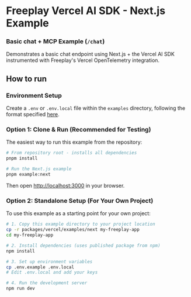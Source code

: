 # Freeplay Vercel AI SDK - Next.js Example

### Basic chat + MCP Example (`/chat`)

Demonstrates a basic chat endpoint using Next.js + the Vercel AI SDK instrumented with Freeplay's Vercel OpenTelemetry integration.

## How to run

### Environment Setup

Create a `.env` or `.env.local` file within the `examples` directory, following the format specified [here](../../README.md#environment).

### Option 1: Clone & Run (Recommended for Testing)

The easiest way to run this example from the repository:

```bash
# From repository root - installs all dependencies
pnpm install

# Run the Next.js example
pnpm example:next
```

Then open [http://localhost:3000](http://localhost:3000) in your browser.

### Option 2: Standalone Setup (For Your Own Project)

To use this example as a starting point for your own project:

```bash
# 1. Copy this example directory to your project location
cp -r packages/vercel/examples/next my-freeplay-app
cd my-freeplay-app

# 2. Install dependencies (uses published package from npm)
npm install

# 3. Set up environment variables
cp .env.example .env.local
# Edit .env.local and add your keys

# 4. Run the development server
npm run dev
```
